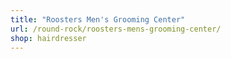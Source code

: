 ```yaml
---
title: "Roosters Men's Grooming Center"
url: /round-rock/roosters-mens-grooming-center/
shop: hairdresser
---
```

